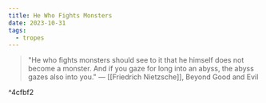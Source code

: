 ```yaml
---
title: He Who Fights Monsters
date: 2023-10-31
tags:
  - tropes
---
```

> "He who fights monsters should see to it that he himself does not become a monster. And if you gaze for long into an abyss, the abyss gazes also into you."
 — [[Friedrich Nietzsche]], Beyond Good and Evil

^4cfbf2

